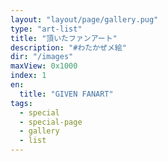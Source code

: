 ```yaml
---
layout: "layout/page/gallery.pug"
type: "art-list"
title: "頂いたファンアート"
description: "#わたかぜメ絵"
dir: "/images"
maxView: 0x1000
index: 1
en:
  title: "GIVEN FANART"
tags:
  - special
  - special-page
  - gallery
  - list
---
```

